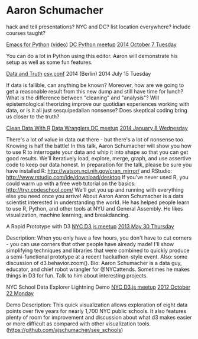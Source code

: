 # Aaron Schumacher


hack and tell presentations? NYC and DC?
list location everywhere?
include courses taught?

[Emacs for Python](https://github.com/ajschumacher/emacs_python/blob/master/README.md)
([video](https://www.youtube.com/watch?v=eH-epEqLVAs))
[DC Python meetup](http://www.meetup.com/DCPython/)
[2014 October 7 Tuesday](http://www.meetup.com/DCPython/events/208969552/)

You can do a lot in Python using this editor. Aaron will demonstrate
his setup as well as some fun features.


[Data and Truth](https://github.com/ajschumacher/data_and_truth/blob/master/README.md)
[csv,conf](http://csvconf.com/) 2014 (Berlin)
2014 July 15 Tuesday

If data is fallible, can anything be known? Moreover, how are we going to get a reasonable result from this new dump and still have time for lunch? What is the difference between "cleaning" and "analysis"? Will epistemological theorizing improve our quotidian experiences working with data, or is it all just sesquipedalian nonsense? Does skeptical coding bring us closer to the truth?


[Clean Data With R](http://planspace.org/2014/01/07/clean-data-with-r/)
[Data Wranglers DC meetup](http://www.meetup.com/Data-Wranglers-DC/)
[2014 January 8 Wednesday](http://www.meetup.com/Data-Wranglers-DC/events/154160282/)

There's a lot of value in data out there - but there's a lot of nonsense too. Knowing is half the battle!
In this talk, Aaron Schumacher will show you how to use R to interrogate your data and whip it into shape so that you can get good results. We'll iteratively load, explore, merge, graph, and use assertive code to keep our data honest.
In preparation for the talk, please be sure you have installed R: http://watson.nci.nih.gov/cran_mirror/ and RStudio: http://www.rstudio.com/ide/download/desktop If you've never used R, you could warm up with a free web tutorial on the basics: http://tryr.codeschool.com/
We'll get you up and running with everything else you need once you arrive!
About Aaron
Aaron Schumacher is a data scientist interested in understanding the world. He has helped people learn to use R, Python, and other tools at NYU and General Assembly. He likes visualization, machine learning, and breakdancing.


A Rapid Prototype with D3
[NYC D3.js meetup](http://www.meetup.com/NYC-D3-JS/)
[2013 May 30 Thursday](http://www.meetup.com/NYC-D3-JS/events/121578202/)

Description: When you only have a few hours, you don't have to cut corners - you can use corners that other people have already made! I'll show simplifying techniques and libraries that were combined to quickly produce a semi-functional prototype at a recent hackathon-style event. Also: some discussion of d3.behavior.zoom().
Bio: Aaron Schumacher is a data guy, educator, and chief robot wrangler for @NYCattends. Sometimes he makes things in D3 for fun. Talk to him about interesting projects.


NYC School Data Explorer Lightning Demo
[NYC D3.js meetup](http://www.meetup.com/NYC-D3-JS/)
[2012 October 22 Monday](http://www.meetup.com/NYC-D3-JS/events/87414332/)

Demo Description: This quick visualization allows exploration of eight data points over five years for nearly 1,700 NYC public schools. It also features plenty of room for improvement and discussion about what d3 makes easier or more difficult as compared with other visualization tools. (https://github.com/ajschumacher/see_schools)
